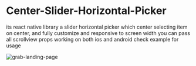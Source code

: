 # Center-Slider-Horizontal-Picker
its react native library a slider horizontal picker which center selecting item on center, and fully customize and responsive to screen
width you can pass all scrollview props working on both ios and android check example for usage

![grab-landing-page](https://github.com/zafeerhashir/Center-Slider-Horizontal-Picker/blob/main/example/demo/ezgif.com-gif-maker.gif)
